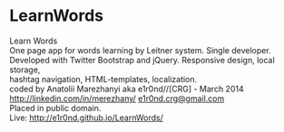 LearnWords
==========

Learn Words<br>
One page app for words learning by Leitner system. Single developer.<br>
Developed with Twitter Bootstrap and jQuery. Responsive design, local storage,<br>
hashtag navigation, HTML-templates, localization.<br>
coded by Anatolii Marezhanyi aka e1r0nd//[CRG] - March 2014<br>
http://linkedin.com/in/merezhany/ e1r0nd.crg@gmail.com<br>
Placed in public domain.<br>
Live: http://e1r0nd.github.io/LearnWords/

